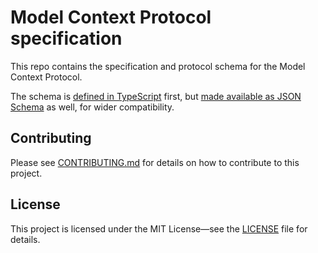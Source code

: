 # Model Context Protocol specification

This repo contains the specification and protocol schema for the Model Context Protocol.

The schema is [defined in TypeScript](schema/schema.ts) first, but [made available as JSON Schema](schema/schema.json) as well, for wider compatibility.

## Contributing

Please see [CONTRIBUTING.md](CONTRIBUTING.md) for details on how to contribute to this project.

## License
This project is licensed under the MIT License—see the [LICENSE](LICENSE) file for details.
